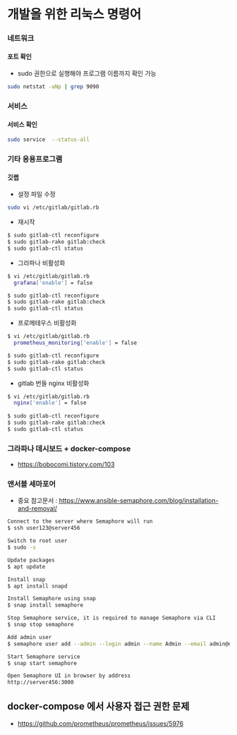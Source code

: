 # 개발을 위한 리눅스 명령어

### 네트워크

#### 포트 확인

- sudo 권한으로 실행해야 프로그램 이름까지 확인 가능

```bash
sudo netstat -aNp | grep 9090
```

### 서비스

#### 서비스 확인

```bash
sudo service  --status-all
```

### 기타 응용프로그램

#### 깃랩

- 설정 파일 수정

```bash
sudo vi /etc/gitlab/gitlab.rb
```
- 재시작

```bash
$ sudo gitlab-ctl reconfigure
$ sudo gitlab-rake gitlab:check
$ sudo gitlab-ctl status
```

- 그라파나 비활성화

```bash
$ vi /etc/gitlab/gitlab.rb
  grafana['enable'] = false

$ sudo gitlab-ctl reconfigure
$ sudo gitlab-rake gitlab:check
$ sudo gitlab-ctl status
```


- 프로메테우스 비활성화

```bash
$ vi /etc/gitlab/gitlab.rb
  prometheus_monitoring['enable'] = false

$ sudo gitlab-ctl reconfigure
$ sudo gitlab-rake gitlab:check
$ sudo gitlab-ctl status
```

- gitlab 번들 nginx 비활성화

```bash
$ vi /etc/gitlab/gitlab.rb
  nginx['enable'] = false
  
$ sudo gitlab-ctl reconfigure
$ sudo gitlab-rake gitlab:check
$ sudo gitlab-ctl status

```
### 그라파나 데시보드 + docker-compose

- https://bobocomi.tistory.com/103

### 앤서블 세마포어

- 중요 참고문서 : https://www.ansible-semaphore.com/blog/installation-and-removal/


```bash
Connect to the server where Semaphore will run
$ ssh user123@server456

Switch to root user
$ sudo -s

Update packages
$ apt update

Install snap
$ apt install snapd

Install Semaphore using snap
$ snap install semaphore

Stop Semaphore service, it is required to manage Semaphore via CLI
$ snap stop semaphore

Add admin user
$ semaphore user add --admin --login admin --name Admin --email admin@example.com --password 123456

Start Semaphore service
$ snap start semaphore

Open Semaphore UI in browser by address 
http://server456:3000

```


## docker-compose 에서 사용자 접근 권한 문제

- https://github.com/prometheus/prometheus/issues/5976